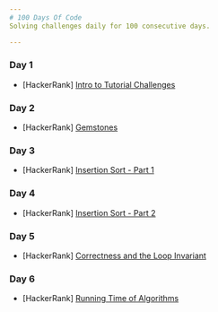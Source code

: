 ```yaml
---
# 100 Days Of Code
Solving challenges daily for 100 consecutive days.

---
```


### Day 1
* [HackerRank] [Intro to Tutorial Challenges](https://www.hackerrank.com/challenges/tutorial-intro/problem)
### Day 2
* [HackerRank] [Gemstones](https://www.hackerrank.com/challenges/gem-stones/problem)
### Day 3 
* [HackerRank] [Insertion Sort - Part 1](https://www.hackerrank.com/challenges/insertionsort1/problem)
### Day 4 
* [HackerRank] [Insertion Sort - Part 2](https://www.hackerrank.com/challenges/insertionsort2/problem)
### Day 5 
* [HackerRank] [Correctness and the Loop Invariant](https://www.hackerrank.com/challenges/correctness-invariant/problem)
### Day 6 
* [HackerRank] [Running Time of Algorithms](https://www.hackerrank.com/challenges/runningtime/problem)
